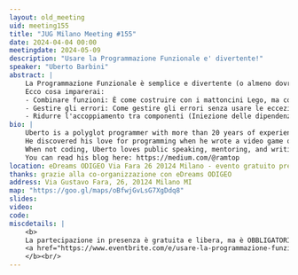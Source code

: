 ```yaml
---
layout: old_meeting
uid: meeting155
title: "JUG Milano Meeting #155"
date: 2024-04-04 00:00
meetingdate: 2024-05-09
description: "Usare la Programmazione Funzionale e' divertente!"
speaker: "Uberto Barbini"
abstract: |
    La Programmazione Funzionale è semplice e divertente (o almeno dovrebbe), una volta che eliminiamo tutte le parole complicate e la matematica spesso associate ad essa. In questa sessione iniziamo con un servizio web MVC tradizionale in Kotlin (usando Ktor ed Expose) e poi lo rifattorizzeremo con live coding in un server web funzionale. Semplicemente combinando brevi funzioni pure tra di loro, senza bisogno di librerie speciali o teorie complicate.
    Ecco cosa imparerai:
    - Combinare funzioni: È come costruire con i mattoncini Lego, ma con le funzioni. Impareremo come collegare diverse piccole funzioni per fare cose piu' complesse.
    - Gestire gli errori: Come gestire gli errori senza usare le eccezioni, se non per casi eccezionali.
    - Ridurre l'accoppiamento tra componenti (Iniezione delle dipendenze): Useremo l'applicazione parziale per mantenere le dipendenze scollegate dalla logica di dominio.
bio: |
    Uberto is a polyglot programmer with more than 20 years of experience designing and building successful software products in (too) many industries.
    He discovered his love for programming when he wrote a video game on the ZxSpectrum in the 8-bit era. He is still very passionate about writing the best code to deliver value to the business, in the shortest time, and not only once but at a regular pace.
    When not coding, Uberto loves public speaking, mentoring, and writing. He wrote about Functional Programming in Kotlin (https://pragprog.com/titles/uboop/from-objects-to-functions), O'Reilly 97 Things (https://learning.oreilly.com/library/view/97-things-every/9781491952689/) and DDD (https://leanpub.com/cronache-di-domain-driven-design)
    You can read his blog here: https://medium.com/@ramtop
location: eDreams ODIGEO Via Fara 26 20124 Milano - evento gratuito previa registrazione OBBLIGATORIA (vedi dettagli)
thanks: grazie alla co-organizzazione con eDreams ODIGEO
address: Via Gustavo Fara, 26, 20124 Milano MI
map: "https://goo.gl/maps/oBfwjGvLsG7XgDdq8"
slides: 
video: 
code:
miscdetails: |
    <b>
    La partecipazione in presenza è gratuita e libera, ma è OBBLIGATORIA la registrazione su:
    <a href="https://www.eventbrite.com/e/usare-la-programmazione-funzionale-e-divertente-tickets-891822273427?aff=oddtdtcreator">form di registrazione per partecipare a JUG Milano in presenza</a>
    </b><br/>
---
```

